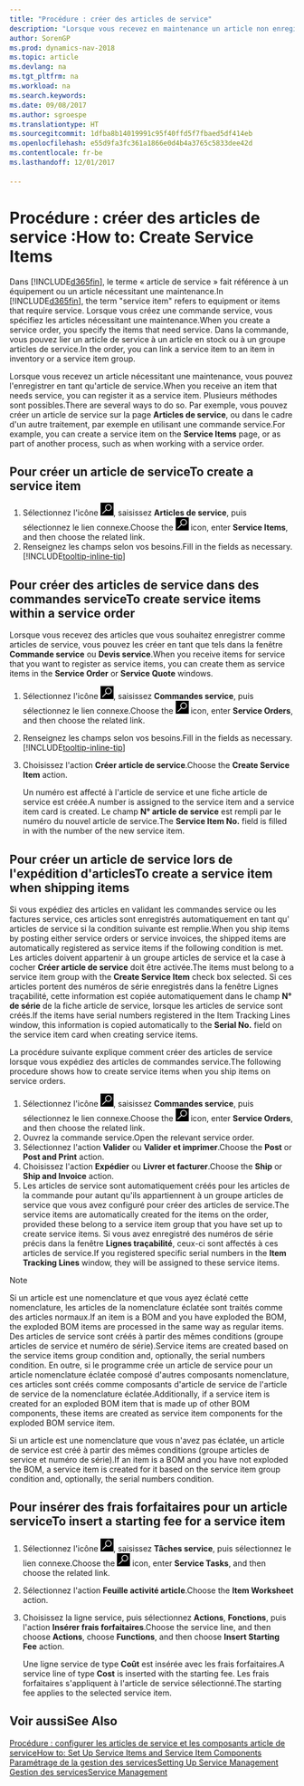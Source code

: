```yaml
---
title: "Procédure : créer des articles de service"
description: "Lorsque vous recevez en maintenance un article non enregistré, vous pouvez l'enregistrer en tant qu'article de service."
author: SorenGP
ms.prod: dynamics-nav-2018
ms.topic: article
ms.devlang: na
ms.tgt_pltfrm: na
ms.workload: na
ms.search.keywords: 
ms.date: 09/08/2017
ms.author: sgroespe
ms.translationtype: HT
ms.sourcegitcommit: 1dfba8b14019991c95f40ffd5f7fbaed5df414eb
ms.openlocfilehash: e55d9fa3fc361a1866e0d4b4a3765c5833dee42d
ms.contentlocale: fr-be
ms.lasthandoff: 12/01/2017

---
```

# <a name="how-to-create-service-items"></a><span data-ttu-id="68b2e-103">Procédure : créer des articles de service :</span><span class="sxs-lookup"><span data-stu-id="68b2e-103">How to: Create Service Items</span></span>
<span data-ttu-id="68b2e-104">Dans [!INCLUDE[d365fin](includes/d365fin_md.md)], le terme « article de service » fait référence à un équipement ou un article nécessitant une maintenance.</span><span class="sxs-lookup"><span data-stu-id="68b2e-104">In [!INCLUDE[d365fin](includes/d365fin_md.md)], the term "service item" refers to equipment or items that require service.</span></span> <span data-ttu-id="68b2e-105">Lorsque vous créez une commande service, vous spécifiez les articles nécessitant une maintenance.</span><span class="sxs-lookup"><span data-stu-id="68b2e-105">When you create a service order, you specify the items that need service.</span></span> <span data-ttu-id="68b2e-106">Dans la commande, vous pouvez lier un article de service à un article en stock ou à un groupe articles de service.</span><span class="sxs-lookup"><span data-stu-id="68b2e-106">In the order, you can link a service item to an item in inventory or a service item group.</span></span>    

<span data-ttu-id="68b2e-107">Lorsque vous recevez un article nécessitant une maintenance, vous pouvez l'enregistrer en tant qu'article de service.</span><span class="sxs-lookup"><span data-stu-id="68b2e-107">When you receive an item that needs service, you can register it as a service item.</span></span> <span data-ttu-id="68b2e-108">Plusieurs méthodes sont possibles.</span><span class="sxs-lookup"><span data-stu-id="68b2e-108">There are several ways to do so.</span></span> <span data-ttu-id="68b2e-109">Par exemple, vous pouvez créer un article de service sur la page **Articles de service**, ou dans le cadre d'un autre traitement, par exemple en utilisant une commande service.</span><span class="sxs-lookup"><span data-stu-id="68b2e-109">For example, you can create a service item on the **Service Items** page, or as part of another process, such as when working with a service order.</span></span>   

## <a name="to-create-a-service-item"></a><span data-ttu-id="68b2e-110">Pour créer un article de service</span><span class="sxs-lookup"><span data-stu-id="68b2e-110">To create a service item</span></span>  
1. <span data-ttu-id="68b2e-111">Sélectionnez l'icône ![Page ou état pour la recherche](media/ui-search/search_small.png "Page ou état pour la recherche"), saisissez **Articles de service**, puis sélectionnez le lien connexe.</span><span class="sxs-lookup"><span data-stu-id="68b2e-111">Choose the ![Search for Page or Report](media/ui-search/search_small.png "Search for Page or Report icon") icon, enter **Service Items**, and then choose the related link.</span></span>
2. <span data-ttu-id="68b2e-112">Renseignez les champs selon vos besoins.</span><span class="sxs-lookup"><span data-stu-id="68b2e-112">Fill in the fields as necessary.</span></span> [!INCLUDE[tooltip-inline-tip](includes/tooltip-inline-tip_md.md)]  

## <a name="to-create-service-items-within-a-service-order"></a><span data-ttu-id="68b2e-113">Pour créer des articles de service dans des commandes service</span><span class="sxs-lookup"><span data-stu-id="68b2e-113">To create service items within a service order</span></span>  
<span data-ttu-id="68b2e-114">Lorsque vous recevez des articles que vous souhaitez enregistrer comme articles de service, vous pouvez les créer en tant que tels dans la fenêtre **Commande service** ou **Devis service**.</span><span class="sxs-lookup"><span data-stu-id="68b2e-114">When you receive items for service that you want to register as service items, you can create them as service items in the **Service Order** or **Service Quote** windows.</span></span>  

1. <span data-ttu-id="68b2e-115">Sélectionnez l'icône ![Page ou état pour la recherche](media/ui-search/search_small.png "Page ou état pour la recherche"), saisissez **Commandes service**, puis sélectionnez le lien connexe.</span><span class="sxs-lookup"><span data-stu-id="68b2e-115">Choose the ![Search for Page or Report](media/ui-search/search_small.png "Search for Page or Report icon") icon, enter **Service Orders**, and then choose the related link.</span></span>  
2. <span data-ttu-id="68b2e-116">Renseignez les champs selon vos besoins.</span><span class="sxs-lookup"><span data-stu-id="68b2e-116">Fill in the fields as necessary.</span></span> [!INCLUDE[tooltip-inline-tip](includes/tooltip-inline-tip_md.md)]  
3. <span data-ttu-id="68b2e-117">Choisissez l'action **Créer article de service**.</span><span class="sxs-lookup"><span data-stu-id="68b2e-117">Choose the **Create Service Item** action.</span></span>  

    <span data-ttu-id="68b2e-118">Un numéro est affecté à l'article de service et une fiche article de service est créée.</span><span class="sxs-lookup"><span data-stu-id="68b2e-118">A number is assigned to the service item and a service item card is created.</span></span> <span data-ttu-id="68b2e-119">Le champ **N° article de service** est rempli par le numéro du nouvel article de service.</span><span class="sxs-lookup"><span data-stu-id="68b2e-119">The **Service Item No.** field is filled in with the number of the new service item.</span></span>

## <a name="to-create-a-service-item-when-shipping-items"></a><span data-ttu-id="68b2e-120">Pour créer un article de service lors de l'expédition d'articles</span><span class="sxs-lookup"><span data-stu-id="68b2e-120">To create a service item when shipping items</span></span>  
<span data-ttu-id="68b2e-121">Si vous expédiez des articles en validant les commandes service ou les factures service, ces articles sont enregistrés automatiquement en tant qu' articles de service si la condition suivante est remplie.</span><span class="sxs-lookup"><span data-stu-id="68b2e-121">When you ship items by posting either service orders or service invoices, the shipped items are automatically registered as service items if the following condition is met.</span></span> <span data-ttu-id="68b2e-122">Les articles doivent appartenir à un groupe articles de service et la case à cocher **Créer article de service** doit être activée.</span><span class="sxs-lookup"><span data-stu-id="68b2e-122">The items must belong to a service item group with the **Create Service Item** check box selected.</span></span> <span data-ttu-id="68b2e-123">Si ces articles portent des numéros de série enregistrés dans la fenêtre Lignes traçabilité, cette information est copiée automatiquement dans le champ **N° de série** de la fiche article de service, lorsque les articles de service sont créés.</span><span class="sxs-lookup"><span data-stu-id="68b2e-123">If the items have serial numbers registered in the Item Tracking Lines window, this information is copied automatically to the **Serial No.** field on the service item card when creating service items.</span></span>  

<span data-ttu-id="68b2e-124">La procédure suivante explique comment créer des articles de service lorsque vous expédiez des articles de commandes service.</span><span class="sxs-lookup"><span data-stu-id="68b2e-124">The following procedure shows how to create service items when you ship items on service orders.</span></span>  

1. <span data-ttu-id="68b2e-125">Sélectionnez l'icône ![Page ou état pour la recherche](media/ui-search/search_small.png "Page ou état pour la recherche"), saisissez **Commandes service**, puis sélectionnez le lien connexe.</span><span class="sxs-lookup"><span data-stu-id="68b2e-125">Choose the ![Search for Page or Report](media/ui-search/search_small.png "Search for Page or Report icon") icon, enter **Service Orders**, and then choose the related link.</span></span>  
2. <span data-ttu-id="68b2e-126">Ouvrez la commande service.</span><span class="sxs-lookup"><span data-stu-id="68b2e-126">Open the relevant service order.</span></span>  
3. <span data-ttu-id="68b2e-127">Sélectionnez l'action **Valider** ou **Valider et imprimer**.</span><span class="sxs-lookup"><span data-stu-id="68b2e-127">Choose the **Post** or **Post and Print** action.</span></span>  
4. <span data-ttu-id="68b2e-128">Choisissez l'action **Expédier** ou **Livrer et facturer**.</span><span class="sxs-lookup"><span data-stu-id="68b2e-128">Choose the **Ship** or **Ship and Invoice** action.</span></span>  
5. <span data-ttu-id="68b2e-129">Les articles de service sont automatiquement créés pour les articles de la commande pour autant qu'ils appartiennent à un groupe articles de service que vous avez configuré pour créer des articles de service.</span><span class="sxs-lookup"><span data-stu-id="68b2e-129">The service items are automatically created for the items on the order, provided these belong to a service item group that you have set up to create service items.</span></span> <span data-ttu-id="68b2e-130">Si vous avez enregistré des numéros de série précis dans la fenêtre **Lignes traçabilité**, ceux-ci sont affectés à ces articles de service.</span><span class="sxs-lookup"><span data-stu-id="68b2e-130">If you registered specific serial numbers in the **Item Tracking Lines** window, they will be assigned to these service items.</span></span>  

> [!NOTE]  
>  <span data-ttu-id="68b2e-131">Si un article est une nomenclature et que vous ayez éclaté cette nomenclature, les articles de la nomenclature éclatée sont traités comme des articles normaux.</span><span class="sxs-lookup"><span data-stu-id="68b2e-131">If an item is a BOM and you have exploded the BOM, the exploded BOM items are processed in the same way as regular items.</span></span> <span data-ttu-id="68b2e-132">Des articles de service sont créés à partir des mêmes conditions (groupe articles de service et numéro de série).</span><span class="sxs-lookup"><span data-stu-id="68b2e-132">Service items are created based on the service items group condition and, optionally, the serial numbers condition.</span></span> <span data-ttu-id="68b2e-133">En outre, si le programme crée un article de service pour un article nomenclature éclatée composé d'autres composants nomenclature, ces articles sont créés comme composants d'article de service de l'article de service de la nomenclature éclatée.</span><span class="sxs-lookup"><span data-stu-id="68b2e-133">Additionally, if a service item is created for an exploded BOM item that is made up of other BOM components, these items are created as service item components for the exploded BOM service item.</span></span>  
>   
>  <span data-ttu-id="68b2e-134">Si un article est une nomenclature que vous n'avez pas éclatée, un article de service est créé à partir des mêmes conditions (groupe articles de service et numéro de série).</span><span class="sxs-lookup"><span data-stu-id="68b2e-134">If an item is a BOM and you have not exploded the BOM, a service item is created for it based on the service item group condition and, optionally, the serial numbers condition.</span></span>  

## <a name="to-insert-a-starting-fee-for-a-service-item"></a><span data-ttu-id="68b2e-135">Pour insérer des frais forfaitaires pour un article service</span><span class="sxs-lookup"><span data-stu-id="68b2e-135">To insert a starting fee for a service item</span></span>
1. <span data-ttu-id="68b2e-136">Sélectionnez l'icône ![Page ou état pour la recherche](media/ui-search/search_small.png "Page ou état pour la recherche"), saisissez **Tâches service**, puis sélectionnez le lien connexe.</span><span class="sxs-lookup"><span data-stu-id="68b2e-136">Choose the ![Search for Page or Report](media/ui-search/search_small.png "Search for Page or Report icon") icon, enter **Service Tasks**, and then choose the related link.</span></span>
2. <span data-ttu-id="68b2e-137">Sélectionnez l'action **Feuille activité article**.</span><span class="sxs-lookup"><span data-stu-id="68b2e-137">Choose the **Item Worksheet** action.</span></span>
3. <span data-ttu-id="68b2e-138">Choisissez la ligne service, puis sélectionnez **Actions**, **Fonctions**, puis l'action **Insérer frais forfaitaires**.</span><span class="sxs-lookup"><span data-stu-id="68b2e-138">Choose the service line, and then choose **Actions**, choose **Functions**, and then choose **Insert Starting Fee** action.</span></span>  

    <span data-ttu-id="68b2e-139">Une ligne service de type **Coût** est insérée avec les frais forfaitaires.</span><span class="sxs-lookup"><span data-stu-id="68b2e-139">A service line of type **Cost** is inserted with the starting fee.</span></span> <span data-ttu-id="68b2e-140">Les frais forfaitaires s'appliquent à l'article de service sélectionné.</span><span class="sxs-lookup"><span data-stu-id="68b2e-140">The starting fee applies to the selected service item.</span></span>

## <a name="see-also"></a><span data-ttu-id="68b2e-141">Voir aussi</span><span class="sxs-lookup"><span data-stu-id="68b2e-141">See Also</span></span>  
[<span data-ttu-id="68b2e-142">Procédure : configurer les articles de service et les composants article de service</span><span class="sxs-lookup"><span data-stu-id="68b2e-142">How to: Set Up Service Items and Service Item Components</span></span>](service-how-setup-service-items.md)  
[<span data-ttu-id="68b2e-143">Paramétrage de la gestion des services</span><span class="sxs-lookup"><span data-stu-id="68b2e-143">Setting Up Service Management</span></span>](service-setup-service.md)  
[<span data-ttu-id="68b2e-144">Gestion des services</span><span class="sxs-lookup"><span data-stu-id="68b2e-144">Service Management</span></span>](service-service.md)  

